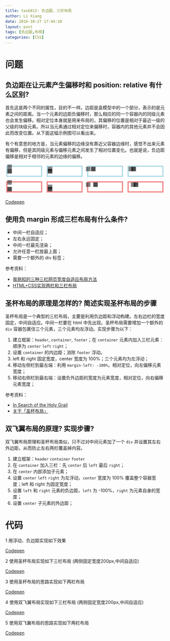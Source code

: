 ```yaml
---
title: task012: 负边距、三栏布局
author: Li Xiang
date: 2016-10-27 17:44:10
layout: post
tags: [负边距,布局]
categories: [CSS]
---
```


# 问题 #

## 负边距在让元素产生偏移时和 position: relative 有什么区别? ##

首先这是两个不同的属性，目的不一样。边距是盒模型中的一个部分，表示的是元素之间的距离。当一个元素的边距负偏移时，那么相应的同一个容器内的同级元素也会发生偏移。相对定位本身就是用来布局的，其偏移的位置是相对于最近一级的父级的块级元素。所以当元素通过相对定位来偏移时，容器内的其他元素并不会因此而改变位置。从下面这幅示例图可以看出来。

有个有意思的地方是，当元素偏移的边缘没有靠近父容器边缘时，感觉不出来元素有偏移，但是其同级元素与偏移元素之间发生了相对位置变化。也就是说，负边距偏移是相对于相邻的元素的边缘的偏移。

![负偏移与相对定位](./neg-margin.png)

[Codepen](http://codepen.io/lix90/pen/edwXNo)

## 使用负 margin 形成三栏布局有什么条件? ##

- 中间一栏自适应；
- 左右永远固定；
- 中间一栏最先渲染；
- 允许任意一栏放最上面；
- 需要一个额外的 div 标签；

参考资料：

- [我熟知的三种三栏网页宽度自适应布局方法](http://www.zhangxinxu.com/wordpress/2009/11/%E6%88%91%E7%86%9F%E7%9F%A5%E7%9A%84%E4%B8%89%E7%A7%8D%E4%B8%89%E6%A0%8F%E7%BD%91%E9%A1%B5%E5%AE%BD%E5%BA%A6%E8%87%AA%E9%80%82%E5%BA%94%E5%B8%83%E5%B1%80%E6%96%B9%E6%B3%95/)
- [HTML+CSS实现两栏和三栏布局](http://www.jianshu.com/p/5b12cc678130)

## 圣杯布局的原理是怎样的? 简述实现圣杯布局的步骤 ##

圣杯布局是一个典型的三栏布局，主要是利用负边距和浮动构建。左右边栏的宽度固定，中间自适应。中间一栏要在 html 中先出现。圣杯布局需要增加一个额外的 `div` 容器包裹住三个元素，三个元素均左浮动。实现步骤为以下：

1. 建立框架：`header`, `container`, `footer`；在 `container` 元素内加入三栏元素：顺序为 `center` `left` `right`；
2. 设置 `container` 的内边距；消除 `footer` 浮动。
3. left 和 right 固定宽度，center 宽度为 100%；三个元素均为左浮动；
4. 移动左侧栏到最左端：利用 `margin-left: -100%`，相对定位，向左偏移元素宽度；
5. 移动右侧栏到最右端：设置负外边距的宽度为元素宽度，相对定位，向右偏移元素宽度；

参考资料：

- [In Search of the Holy Grail](http://alistapart.com/article/holygrail)
- [关于「圣杯布局」](https://segmentfault.com/a/1190000004524159)

## 双飞翼布局的原理? 实现步骤? ##

双飞翼布局原理和圣杯布局类似，只不过对中间元素加了一个 `div` 并设置其左右外边距，从而防止左右两栏覆盖掉内容。

1. 建立框架：`header` `container` `footer`
2. 在 `container` 加入三栏：先 `center` 后 `left` 最后 `right`；
3. 在 `center` 内部添加子元素；
4. 设置 `center` `left` `right` 为左浮动，`center` 宽度为 100% 覆盖整个容器宽度；left 和 right 为固定宽度；
5. 设置 `left` 和 `right` 元素的负边距，`left` 为 -100%，`right` 为元素自身的宽度；
6. 设置 `center` 子元素的外边距；

# 代码 #

1 用浮动、负边距实现如下效果

[Codepen](http://codepen.io/lix90/pen/KgOype)

2 使用圣杯布局实现如下三栏布局 (两侧固定宽度200px,中间自适应)

[Codepen](http://codepen.io/lix90/pen/xEvPBE)

3 使用圣杯布局的思路实现如下两栏布局

[Codepen](http://codepen.io/lix90/pen/BLXJqX)

4 使用双飞翼布局实现如下三栏布局 (两侧固定宽度200px,中间自适应)

[Codepen](http://codepen.io/lix90/pen/BLXJea?editors=1100)

5 使用双飞翼布局的思路实现如下两栏布局

[Codepen](http://codepen.io/lix90/pen/YGmeyM?editors=1100)

